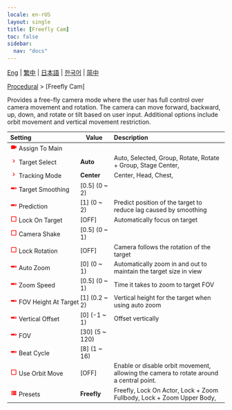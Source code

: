```yaml
---
locale: en-rUS
layout: single
title: [Freefly Cam]
toc: false
sidebar:
  nav: "docs"
---
```

[Eng](/dancexr/menu/2025.4/motion/freefly_cam) | [繁中](/tw/dancexr/menu/2025.4/motion/freefly_cam) | [日本語](/jp/dancexr/menu/2025.4/motion/freefly_cam) | [한국어](/kr/dancexr/menu/2025.4/motion/freefly_cam) | [简中](/zh/dancexr/menu/2025.4/motion/freefly_cam)

[Procedural](../menu#Procedural) > [Freefly Cam]

Provides a free-fly camera mode where the user has full control over camera movement and rotation. The camera can move forward, backward, up, down, and rotate or tilt based on user input. Additional options include orbit movement and vertical movement restriction.

| Setting | Value | Description |
| :--- | --- | :--- |
|<nobr><img src="/images/icon/ic_videocam.png" alt="videocam icon"/> Assign To Main</nobr>|| 
|<nobr><img src="/images/icon/ic_chevron.png" alt="chevron icon"/> Target Select</nobr>| **Auto** | Auto, Selected, Group, Rotate, Rotate + Group, Stage Center,  |
|<nobr><img src="/images/icon/ic_chevron.png" alt="chevron icon"/> Tracking Mode</nobr>| **Center** | Center, Head, Chest,  |
|<nobr><img src="/images/icon/ic_slider.png" alt="slider icon"/> Target Smoothing</nobr>| [0.5] (0 ~ 2) | 
|<nobr><img src="/images/icon/ic_slider.png" alt="slider icon"/> Prediction</nobr>| [1] (0 ~ 2) | Predict position of the target to reduce lag caused by smoothing
|<nobr><img src="/images/icon/ic_check_off.png" alt="check off icon"/> Lock On Target</nobr>| [OFF] | Automatically focus on target
|<nobr><img src="/images/icon/ic_check_off.png" alt="check off icon"/> Camera Shake</nobr>| [0.5] (0 ~ 1) | 
|<nobr><img src="/images/icon/ic_check_off.png" alt="check off icon"/> Lock Rotation</nobr>| [OFF] | Camera follows the rotation of the target
|<nobr><img src="/images/icon/ic_slider.png" alt="slider icon"/> Auto Zoom</nobr>| [0] (0 ~ 1) | Automatically zoom in and out to maintain the target size in view
|<nobr><img src="/images/icon/ic_slider.png" alt="slider icon"/> Zoom Speed</nobr>| [0.5] (0 ~ 1) | Time it takes to zoom to target FOV
|<nobr><img src="/images/icon/ic_slider.png" alt="slider icon"/> FOV Height At Target</nobr>| [1] (0.2 ~ 2) | Vertical height for the target when using auto zoom
|<nobr><img src="/images/icon/ic_slider.png" alt="slider icon"/> Vertical Offset</nobr>| [0] (-1 ~ 1) | Offset vertically
|<nobr><img src="/images/icon/ic_slider.png" alt="slider icon"/> FOV</nobr>| [30] (5 ~ 120) | 
|<nobr><img src="/images/icon/ic_slider.png" alt="slider icon"/> Beat Cycle</nobr>| [8] (1 ~ 16) | 
|<nobr><img src="/images/icon/ic_check_off.png" alt="check off icon"/> Use Orbit Move</nobr>| [OFF] | Enable or disable orbit movement, allowing the camera to rotate around a central point.
|<nobr><img src="/images/icon/ic_list.png" alt="list icon"/> Presets</nobr>| **Freefly** | Freefly, Lock On Actor, Lock + Zoom Fullbody, Lock + Zoom Upper Body,  |
